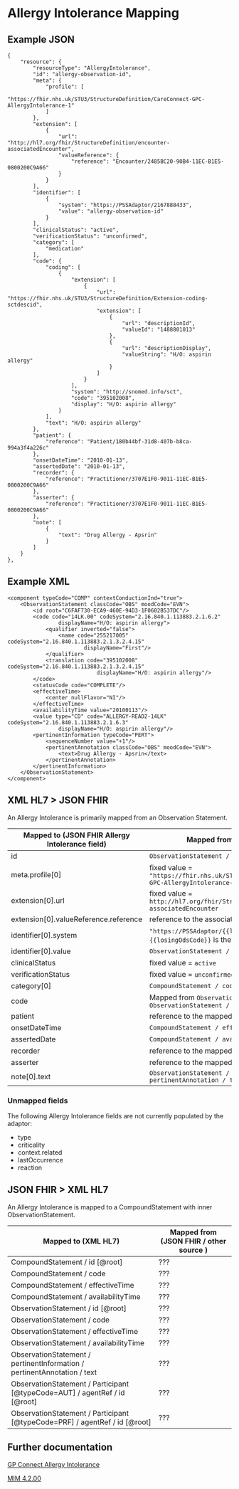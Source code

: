 # Allergy Intolerance Mapping

## Example JSON
```
{
    "resource": {
        "resourceType": "AllergyIntolerance",
        "id": "allergy-observation-id",
        "meta": {
            "profile": [
                "https://fhir.nhs.uk/STU3/StructureDefinition/CareConnect-GPC-AllergyIntolerance-1"
            ]
        },
        "extension": [
            {
                "url": "http://hl7.org/fhir/StructureDefinition/encounter-associatedEncounter",
                "valueReference": {
                    "reference": "Encounter/2485BC20-90B4-11EC-B1E5-0800200C9A66"
                }
            }
        ],
        "identifier": [
            {
                "system": "https://PSSAdaptor/2167888433",
                "value": "allergy-observation-id"
            }
        ],
        "clinicalStatus": "active",
        "verificationStatus": "unconfirmed",
        "category": [
            "medication"
        ],
        "code": {
            "coding": [
                {
                    "extension": [
                        {
                            "url": "https://fhir.nhs.uk/STU3/StructureDefinition/Extension-coding-sctdescid",
                            "extension": [
                                {
                                    "url": "descriptionId",
                                    "valueId": "1488801013"
                                },
                                {
                                    "url": "descriptionDisplay",
                                    "valueString": "H/O: aspirin allergy"
                                }
                            ]
                        }
                    ],
                    "system": "http://snomed.info/sct",
                    "code": "395102008",
                    "display": "H/O: aspirin allergy"
                }
            ],
            "text": "H/O: aspirin allergy"
        },
        "patient": {
            "reference": "Patient/180b44bf-31d8-407b-b8ca-994a3f4a226c"
        },
        "onsetDateTime": "2010-01-13",
        "assertedDate": "2010-01-13",
        "recorder": {
            "reference": "Practitioner/3707E1F0-9011-11EC-B1E5-0800200C9A66"
        },
        "asserter": {
            "reference": "Practitioner/3707E1F0-9011-11EC-B1E5-0800200C9A66"
        },
        "note": [
            {
                "text": "Drug Allergy - Apsrin"
            }
        ]
    }
},
```

## Example XML
```
<component typeCode="COMP" contextConductionInd="true">
    <ObservationStatement classCode="OBS" moodCode="EVN">
        <id root="C6FAF730-ECA9-460E-94D3-1F0602B537DC"/>
        <code code="14LK.00" codeSystem="2.16.840.1.113883.2.1.6.2"
                displayName="H/O: aspirin allergy">
            <qualifier inverted="false">
                <name code="255217005" codeSystem="2.16.840.1.113883.2.1.3.2.4.15"
                        displayName="First"/>
            </qualifier>
            <translation code="395102008" codeSystem="2.16.840.1.113883.2.1.3.2.4.15"
                            displayName="H/O: aspirin allergy"/>
        </code>
        <statusCode code="COMPLETE"/>
        <effectiveTime>
            <center nullFlavor="NI"/>
        </effectiveTime>
        <availabilityTime value="20100113"/>
        <value type="CD" code="ALLERGY-READ2-14LK" codeSystem="2.16.840.1.113883.2.1.6.3"
                displayName="H/O: aspirin allergy"/>
        <pertinentInformation typeCode="PERT">
            <sequenceNumber value="+1"/>
            <pertinentAnnotation classCode="OBS" moodCode="EVN">
                <text>Drug Allergy - Apsrin</text>
            </pertinentAnnotation>
        </pertinentInformation>
    </ObservationStatement>
</component>
```

## XML HL7 > JSON FHIR

An Allergy Intolerance is primarily mapped from an Observation Statement.

| Mapped to (JSON FHIR Allergy Intolerance field) | Mapped from (XML HL7 / other source)                                                                  |
|---------------------------------------|-----------------------------------------------------------------------------------------------------------------|
| id                                    | `ObservationStatement / id [@root `                                                                             |
| meta.profile\[0]                      | fixed value = `"https://fhir.nhs.uk/STU3/StructureDefinition/CareConnect-GPC-AllergyIntolerance-1"`             |
| extension[0].url                      | fixed value = `http://hl7.org/fhir/StructureDefinition/encounter-associatedEncounter`                           |
| extension[0].valueReference.reference | reference to the associated [Encounter](../encounters/README.md)                                                |
| identifier\[0].system                 | `"https://PSSAdaptor/{{losingOdsCode}}"` - where the `{{losingOdsCode}}` is the ODS code of the losing practice |
| identifier\[0].value                  | `ObservationStatement / id [@root]`                                                                             |
| clinicalStatus                        | fixed value = `active`                                                                                          |
| verificationStatus                    | fixed value = `unconfirmed`                                                                                     |
| category[0]                           | `CompoundStatement / code [@code]`                                                                              |
| code                                  | Mapped from `ObservationStatement / value` or `ObservationStatement / code`                                     |
| patient                               | reference to the mapped [Patient](../patient/README.md)                                                         |
| onsetDateTime                         | `CompoundStatement / effectiveTime / low [@value]`                                                              |
| assertedDate                          | `CompoundStatement / availabilityTime [@value]`                                                                 |
| recorder                              | reference to the mapped [Practitioner](../practioners/README.md)                                                |
| asserter                              | reference to the mapped [Practitioner](../practioners/README.md)                                                |
| note\[0].text                         | `ObservationStatement / pertinentInformation / pertinentAnnotation / text`                                      |

### Unmapped fields

The following Allergy Intolerance fields are not currently populated by the adaptor:
- type
- criticality
- context.related
- lastOccurrence
- reaction

## JSON FHIR > XML HL7

An Allergy Intolerance is mapped to a CompoundStatement with inner ObservationStatement.

| Mapped to (XML HL7)                                                          | Mapped from (JSON FHIR / other source ) |
|------------------------------------------------------------------------------|----|
| CompoundStatement / id \[@root]                                              | ??? |
| CompoundStatement / code                                                     | ??? |
| CompoundStatement / effectiveTime                                            | ??? |
| CompoundStatement / availabilityTime                                         | ??? |
| ObservationStatement / id \[@root]                                           | ??? |
| ObservationStatement / code                                                  | ??? |
| ObservationStatement / effectiveTime                                         | ??? |
| ObservationStatement / availabilityTime                                      | ??? |
| ObservationStatement / pertinentInformation / pertinentAnnotation / text     | ??? |
| ObservationStatement / Participant \[@typeCode=AUT] / agentRef / id \[@root] | ??? |
| ObservationStatement / Participant \[@typeCode=PRF] / agentRef / id \[@root] | ??? |

## Further documentation
[GP Connect Allergy Intolerance](https://developer.nhs.uk/apis/gpconnect-1-6-0/accessrecord_structured_development_allergyintolerance.html)

[MIM 4.2.00](https://data.developer.nhs.uk/dms/mim/4.2.00/Index.htm) 
